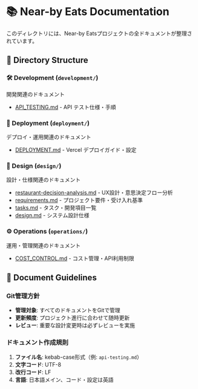 # 📚 Near-by Eats Documentation

このディレクトリには、Near-by Eatsプロジェクトの全ドキュメントが整理されています。

## 📁 Directory Structure

### 🛠️ Development (`development/`)
開発関連のドキュメント
- [API_TESTING.md](./development/API_TESTING.md) - API テスト仕様・手順

### 🚀 Deployment (`deployment/`)  
デプロイ・運用関連のドキュメント
- [DEPLOYMENT.md](./deployment/DEPLOYMENT.md) - Vercel デプロイガイド・設定

### 🎨 Design (`design/`)
設計・仕様関連のドキュメント  
- [restaurant-decision-analysis.md](./design/restaurant-decision-analysis.md) - UX設計・意思決定フロー分析
- [requirements.md](./design/requirements.md) - プロジェクト要件・受け入れ基準
- [tasks.md](./design/tasks.md) - タスク・開発項目一覧
- [design.md](./design/design.md) - システム設計仕様

### ⚙️ Operations (`operations/`)
運用・管理関連のドキュメント
- [COST_CONTROL.md](./operations/COST_CONTROL.md) - コスト管理・API利用制限

## 📝 Document Guidelines

### Git管理方針
- **管理対象**: すべてのドキュメントをGitで管理
- **更新頻度**: プロジェクト進行に合わせて随時更新
- **レビュー**: 重要な設計変更時は必ずレビューを実施

### ドキュメント作成規則
1. **ファイル名**: kebab-case形式（例: `api-testing.md`）
2. **文字コード**: UTF-8
3. **改行コード**: LF
4. **言語**: 日本語メイン、コード・設定は英語